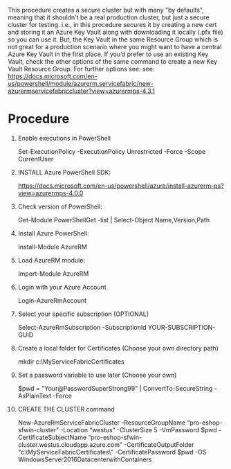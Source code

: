 This procedure creates a secure cluster but with many "by defaults", meaning that it shouldn't be a real production cluster, but just a secure cluster for testing.
i.e., in this procedure secures it by creating a new cert and storing it an Azure Key Vault along with downloading it locally (.pfx file) so you can use it. But, the Key Vault in the same Resource Group which is not great for a production scenario where you might want to have a central Azure Key Vault in the first place. If you’d prefer to use an existing Key Vault, check the other options of the same command to create a new Key Vault Resource Group.
For further options see: 
see: https://docs.microsoft.com/en-us/powershell/module/azurerm.servicefabric/new-azurermservicefabriccluster?view=azurermps-4.3.1

# Procedure

1. Enable executions in PowerShell 

    Set-ExecutionPolicy -ExecutionPolicy Unrestricted -Force -Scope CurrentUser

2. INSTALL Azure PowerShell SDK:

    https://docs.microsoft.com/en-us/powershell/azure/install-azurerm-ps?view=azurermps-4.0.0

3. Check version of PowerShell:

    Get-Module PowerShellGet -list | Select-Object Name,Version,Path

4. Install Azure PowerShell:

    Install-Module AzureRM

5. Load AzureRM module:

    Import-Module AzureRM

6. Login with your Azure Account

    Login-AzureRmAccount

7. Select your specific subscription (OPTIONAL)

    Select-AzureRmSubscription -SubscriptionId YOUR-SUBSCRIPTION-GUID

8. Create a local folder for Certificates (Choose your own directory path)

    mkdir c:\MyServiceFabricCertificates

8. Set a password variable to use later (Choose your own)

    $pwd = "Your@PasswordSuperStrong99" | ConvertTo-SecureString -AsPlainText -Force

10. CREATE THE CLUSTER command

    New-AzureRmServiceFabricCluster -ResourceGroupName “pro-eshop-sfwin-cluster” -Location “westus” -ClusterSize 5 -VmPassword $pwd -CertificateSubjectName “pro-eshop-sfwin-cluster.westus.cloudapp.azure.com” -CertificateOutputFolder “c:\MyServiceFabricCertificates\” -CertificatePassword $pwd -OS WindowsServer2016DatacenterwithContainers  



